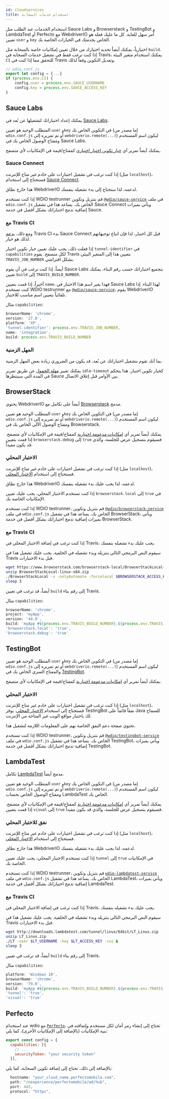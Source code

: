 ```yaml
---
id: cloudservices
title: استخدام خدمات السحابة
---
```


استخدام الخدمات عند الطلب مثل Sauce Labs و Browserstack و TestingBot و LambdaTest أو Perfecto مع WebdriverIO أمر سهل للغاية. كل ما عليك فعله هو تعيين `user` و `key` الخاص بخدمتك في الخيارات الخاصة بك.

اختيارياً، يمكنك أيضاً تحديد اختبارك من خلال تعيين إمكانيات خاصة بالسحابة مثل `build`. إذا كنت ترغب فقط في تشغيل خدمات السحابة في Travis، يمكنك استخدام متغير البيئة `CI` للتحقق مما إذا كنت في Travis وتعديل التكوين وفقاً لذلك.

```js
// wdio.conf.js
export let config = {...}
if (process.env.CI) {
    config.user = process.env.SAUCE_USERNAME
    config.key = process.env.SAUCE_ACCESS_KEY
}
```

## Sauce Labs

يمكنك إعداد اختباراتك لتشغيلها عن بُعد في [Sauce Labs](https://saucelabs.com).

المتطلب الوحيد هو تعيين `user` و`key` في التكوين الخاص بك (إما مصدر من `wdio.conf.js` أو تم تمريره إلى `webdriverio.remote(...)`) ليكون اسم المستخدم ومفتاح الوصول الخاص بك في Sauce Labs.

يمكنك أيضاً تمرير أي [خيار تكوين اختبار اختياري](https://docs.saucelabs.com/dev/test-configuration-options/) كمفتاح/قيمة في الإمكانيات لأي متصفح.

### Sauce Connect

إذا كنت ترغب في تشغيل اختبارات على خادم غير متاح للإنترنت (مثل `localhost`)، فستحتاج إلى استخدام [Sauce Connect](https://docs.saucelabs.com/secure-connections/#sauce-connect-proxy).

هذا خارج نطاق WebdriverIO لدعمه، لذا ستحتاج إلى بدء تشغيله بنفسك.

إذا كنت تستخدم WDIO testrunner قم بتنزيل وتكوين [`@wdio/sauce-service`](https://github.com/webdriverio/webdriverio/tree/main/packages/wdio-sauce-service) في ملف `wdio.conf.js` الخاص بك. يساعد هذا في تشغيل Sauce Connect ويأتي بميزات إضافية تدمج اختباراتك بشكل أفضل في خدمة Sauce.

### مع Travis CI

ومع ذلك، [يدعم](http://docs.travis-ci.com/user/sauce-connect/#Setting-up-Sauce-Connect) Travis CI بدء Sauce Connect قبل كل اختبار، لذا فإن اتباع توجيهاتهم لذلك هو خيار.

إذا فعلت ذلك، يجب عليك تعيين خيار تكوين اختبار `tunnel-identifier` في `capabilities` لكل متصفح. يقوم Travis بتعيين هذا إلى المتغير البيئي `TRAVIS_JOB_NUMBER` بشكل افتراضي.

أيضاً، إذا كنت ترغب في أن يقوم Sauce Labs بتجميع اختباراتك حسب رقم البناء، يمكنك تعيين `build` إلى `TRAVIS_BUILD_NUMBER`.

أخيراً، إذا قمت بتعيين `name`، فهذا يغير اسم هذا الاختبار في Sauce Labs لهذا البناء. إذا كنت تستخدم WDIO testrunner مع [`@wdio/sauce-service`](https://github.com/webdriverio/webdriverio/tree/main/packages/wdio-sauce-service)، يقوم WebdriverIO تلقائياً بتعيين اسم مناسب للاختبار.

مثال `capabilities`:

```javascript
browserName: 'chrome',
version: '27.0',
platform: 'XP',
'tunnel-identifier': process.env.TRAVIS_JOB_NUMBER,
name: 'integration',
build: process.env.TRAVIS_BUILD_NUMBER
```

### المهل الزمنية

بما أنك تقوم بتشغيل اختباراتك عن بُعد، قد يكون من الضروري زيادة بعض المهل الزمنية.

يمكنك تغيير [مهلة الخمول](https://docs.saucelabs.com/dev/test-configuration-options/#idletimeout) عن طريق تمرير `idle-timeout` كخيار تكوين اختبار. هذا يتحكم في المدة التي سينتظرها Sauce بين الأوامر قبل إغلاق الاتصال.

## BrowserStack

يحتوي WebdriverIO أيضاً على تكامل مع [Browserstack](https://www.browserstack.com) مدمج.

المتطلب الوحيد هو تعيين `user` و`key` في التكوين الخاص بك (إما مصدر من `wdio.conf.js` أو تم تمريره إلى `webdriverio.remote(...)`) ليكون اسم المستخدم ومفتاح الوصول الآلي الخاص بك في Browserstack.

يمكنك أيضاً تمرير أي [إمكانيات مدعومة اختيارية](https://www.browserstack.com/automate/capabilities) كمفتاح/قيمة في الإمكانيات لأي متصفح. إذا قمت بتعيين `browserstack.debug` إلى `true` فسيقوم بتسجيل عرض للجلسة، والذي قد يكون مفيداً.

### الاختبار المحلي

إذا كنت ترغب في تشغيل اختبارات على خادم غير متاح للإنترنت (مثل `localhost`)، فستحتاج إلى استخدام [الاختبار المحلي](https://www.browserstack.com/local-testing#command-line).

هذا خارج نطاق WebdriverIO لدعمه، لذا يجب عليك بدء تشغيله بنفسك.

إذا كنت تستخدم الاختبار المحلي، يجب عليك تعيين `browserstack.local` إلى `true` في الإمكانيات الخاصة بك.

إذا كنت تستخدم WDIO testrunner، قم بتنزيل وتكوين [`@wdio/browserstack-service`](https://github.com/webdriverio/webdriverio/tree/master/packages/wdio-browserstack-service) في ملف `wdio.conf.js` الخاص بك. يساعد هذا في تشغيل BrowserStack، ويأتي بميزات إضافية تدمج اختباراتك بشكل أفضل في خدمة BrowserStack.

### مع Travis CI

إذا كنت ترغب في إضافة الاختبار المحلي في Travis، يجب عليك بدء تشغيله بنفسك.

سيقوم النص البرمجي التالي بتنزيله وبدء تشغيله في الخلفية. يجب عليك تشغيل هذا في Travis قبل بدء الاختبارات.

```sh
wget https://www.browserstack.com/browserstack-local/BrowserStackLocal-linux-x64.zip
unzip BrowserStackLocal-linux-x64.zip
./BrowserStackLocal -v -onlyAutomate -forcelocal $BROWSERSTACK_ACCESS_KEY &
sleep 3
```

أيضاً، قد ترغب في تعيين `build` إلى رقم بناء Travis.

مثال `capabilities`:

```javascript
browserName: 'chrome',
project: 'myApp',
version: '44.0',
build: `myApp #${process.env.TRAVIS_BUILD_NUMBER}.${process.env.TRAVIS_JOB_NUMBER}`,
'browserstack.local': 'true',
'browserstack.debug': 'true'
```

## TestingBot

المتطلب الوحيد هو تعيين `user` و`key` في التكوين الخاص بك (إما مصدر من `wdio.conf.js` أو تم تمريره إلى `webdriverio.remote(...)`) ليكون اسم المستخدم والمفتاح السري الخاص بك في [TestingBot](https://testingbot.com).

يمكنك أيضاً تمرير أي [إمكانيات مدعومة اختيارية](https://testingbot.com/support/other/test-options) كمفتاح/قيمة في الإمكانيات لأي متصفح.

### الاختبار المحلي

إذا كنت ترغب في تشغيل اختبارات على خادم غير متاح للإنترنت (مثل `localhost`)، فستحتاج إلى استخدام [الاختبار المحلي](https://testingbot.com/support/other/tunnel). يوفر TestingBot نفقاً قائماً على Java للسماح لك باختبار مواقع الويب غير المتاحة من الإنترنت.

تحتوي صفحة دعم النفق الخاصة بهم على المعلومات اللازمة لتشغيل هذا.

إذا كنت تستخدم WDIO testrunner، قم بتنزيل وتكوين [`@wdio/testingbot-service`](https://github.com/webdriverio/webdriverio/tree/main/packages/wdio-testingbot-service) في ملف `wdio.conf.js` الخاص بك. يساعد هذا في تشغيل TestingBot، ويأتي بميزات إضافية تدمج اختباراتك بشكل أفضل في خدمة TestingBot.

## LambdaTest

تكامل [LambdaTest](https://www.lambdatest.com) مدمج أيضاً.

المتطلب الوحيد هو تعيين `user` و`key` في التكوين الخاص بك (إما مصدر من `wdio.conf.js` أو تم تمريره إلى `webdriverio.remote(...)`) ليكون اسم المستخدم ومفتاح الوصول الخاص بحساب LambdaTest الخاص بك.

يمكنك أيضاً تمرير أي [إمكانيات مدعومة اختيارية](https://www.lambdatest.com/capabilities-generator/) كمفتاح/قيمة في الإمكانيات لأي متصفح. إذا قمت بتعيين `visual` إلى `true` فسيقوم بتسجيل عرض للجلسة، والذي قد يكون مفيداً.

### نفق للاختبار المحلي

إذا كنت ترغب في تشغيل اختبارات على خادم غير متاح للإنترنت (مثل `localhost`)، فستحتاج إلى استخدام [الاختبار المحلي](https://www.lambdatest.com/support/docs/testing-locally-hosted-pages/).

هذا خارج نطاق WebdriverIO لدعمه، لذا يجب عليك بدء تشغيله بنفسك.

إذا كنت تستخدم الاختبار المحلي، يجب عليك تعيين `tunnel` إلى `true` في الإمكانيات الخاصة بك.

إذا كنت تستخدم WDIO testrunner، قم بتنزيل وتكوين [`wdio-lambdatest-service`](https://github.com/LambdaTest/wdio-lambdatest-service) في ملف `wdio.conf.js` الخاص بك. يساعد هذا في تشغيل LambdaTest، ويأتي بميزات إضافية تدمج اختباراتك بشكل أفضل في خدمة LambdaTest.

### مع Travis CI

إذا كنت ترغب في إضافة الاختبار المحلي في Travis، يجب عليك بدء تشغيله بنفسك.

سيقوم النص البرمجي التالي بتنزيله وبدء تشغيله في الخلفية. يجب عليك تشغيل هذا في Travis قبل بدء الاختبارات.

```sh
wget http://downloads.lambdatest.com/tunnel/linux/64bit/LT_Linux.zip
unzip LT_Linux.zip
./LT -user $LT_USERNAME -key $LT_ACCESS_KEY -cui &
sleep 3
```

أيضاً، قد ترغب في تعيين `build` إلى رقم بناء Travis.

مثال `capabilities`:

```javascript
platform: 'Windows 10',
browserName: 'chrome',
version: '79.0',
build: `myApp #${process.env.TRAVIS_BUILD_NUMBER}.${process.env.TRAVIS_JOB_NUMBER}`,
'tunnel': 'true',
'visual': 'true'
```

## Perfecto

عند استخدام wdio مع [`Perfecto`](https://www.perfecto.io)، تحتاج إلى إنشاء رمز أمان لكل مستخدم وإضافته في بنية الإمكانيات (بالإضافة إلى الإمكانيات الأخرى)، كما يلي:

```js
export const config = {
  capabilities: [{
    // ...
    securityToken: "your security token"
  }],
```

بالإضافة إلى ذلك، تحتاج إلى إضافة تكوين السحابة، كما يلي:

```js
  hostname: "your_cloud_name.perfectomobile.com",
  path: "/nexperience/perfectomobile/wd/hub",
  port: 443,
  protocol: "https",
```